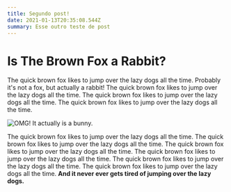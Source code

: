```yaml
---
title: Segundo post!
date: 2021-01-13T20:35:08.544Z
summary: Esse outro teste de post
---
```

# Is The Brown Fox a Rabbit?

The quick brown fox likes to jump over the lazy dogs all the time. Probably it's not a fox, but actually a rabbit! The quick brown fox likes to jump over the lazy dogs all the time. The quick brown fox likes to jump over the lazy dogs all the time. The quick brown fox likes to jump over the lazy dogs all the time.

![](/img/bbb-splash.png "OMG! It actually is a bunny.")

The quick brown fox likes to jump over the lazy dogs all the time. The quick brown fox likes to jump over the lazy dogs all the time. The quick brown fox likes to jump over the lazy dogs all the time. The quick brown fox likes to jump over the lazy dogs all the time. The quick brown fox likes to jump over the lazy dogs all the time. The quick brown fox likes to jump over the lazy dogs all the time. **And it never ever gets tired of jumping over the lazy dogs.**
